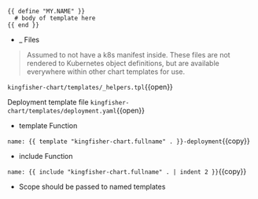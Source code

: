 
```
{{ define "MY.NAME" }}
  # body of template here
{{ end }}
```
 - _ Files
 >Assumed to not have a k8s manifest inside. These files are not rendered to Kubernetes object definitions, but are available everywhere within other chart templates for use.

 `kingfisher-chart/templates/_helpers.tpl`{{open}}

 Deployment template file `kingfisher-chart/templates/deployment.yaml`{{open}}

 - template Function

 `name: {{ template "kingfisher-chart.fullname" . }}-deployment`{{copy}}

 - include Function

 `name: {{ include "kingfisher-chart.fullname" . | indent 2 }}`{{copy}}


- Scope should be passed to named templates
